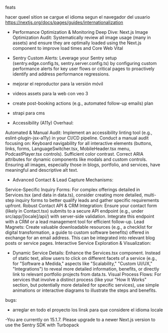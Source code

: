 feats

hacer queel sition se cargue el idioma segun el navegador del usuario https://nextjs.org/docs/pages/guides/internationalization

- Performance Optimization & Monitoring Deep Dive: Next.js Image Optimization Audit: Systematically review all image usage (many in assets) and ensure they are optimally loaded using the Next.js <Image> component to improve load times and Core Web Vital
- Sentry Custom Alerts: Leverage your Sentry setup (sentry.edge.config.ts, sentry.server.config.ts) by configuring custom performance alerts for key user flows or critical pages to proactively identify and address performance regressions.
- mejorar el reproductor para la versión móvil
- videos assets para la web con veo 3
- create post-booking actions (e.g., automated follow-up emails) plan
- strapi para cms

- Accessibility (A11y) Overhaul:

Automated & Manual Audit: Implement an accessibility linting tool (e.g., eslint-plugin-jsx-a11y) in your CI/CD pipeline. Conduct a manual audit focusing on:
Keyboard navigability for all interactive elements (buttons, links, forms, LanguageSwitcher.tsx, MobileHeader.tsx menu, PodcastPlayer.tsx controls).
Sufficient color contrast.
Correct ARIA attributes for dynamic components like modals and custom controls.
Ensuring all images, especially those in blogs, portfolio, and services, have meaningful and descriptive alt text.

- Advanced Contact & Lead Capture Mechanisms:

Service-Specific Inquiry Forms: For complex offerings detailed in Services.tsx (and data in data.ts), consider creating more detailed, multi-step inquiry forms to better qualify leads and gather specific requirements upfront.
Robust Contact API & CRM Integration: Ensure your contact form (likely in Contact.tsx) submits to a secure API endpoint (e.g., under src/app/[locale]/api/) with server-side validation. Integrate this endpoint with a CRM or a lead management tool for efficient follow-up.
Lead Magnets: Create valuable downloadable resources (e.g., a checklist for digital transformation, a guide to custom software benefits) offered in exchange for an email address. This can be integrated into relevant blog posts or service pages.
Interactive Service Exploration & Visualization:

- Dynamic Service Details: Enhance the Services.tsx component. Instead of static text, allow users to click on different facets of a service (e.g., for "Software a Medida," aspects like "Scalability," "Custom UI/UX," "Integrations") to reveal more detailed information, benefits, or directly link to relevant portfolio projects from data.ts.
  Visual Process Flows: For services that involve a distinct process (like your "How It Works" section, but potentially more detailed for specific services), use simple animations or interactive diagrams to illustrate the steps and benefits.

bugs:

- arreglar en todo el proyecto los linsk para que considere el idioma locale

-You are currently on 15.1.7. Please upgrade to a newer Next.js version to use the Sentry SDK with Turbopack
